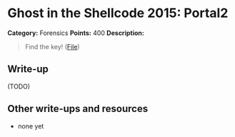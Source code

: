# Ghost in the Shellcode 2015: Portal2

**Category:** Forensics
**Points:** 400
**Description:**

> Find the key! ([File](https://2015.ghostintheshellcode.com/portal2-3580e93204cc7605c204e3a1b77e378165eb455ca46746825167c7f22bd8af5b))

## Write-up

(TODO)

## Other write-ups and resources

* none yet
